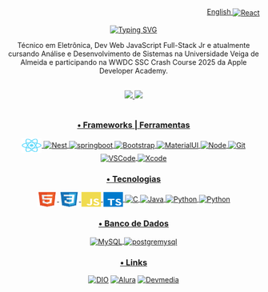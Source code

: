 <div align="right">
<a href='https://github.com/gustvtech/gustvtech/blob/main/README-en.md'>English 
<img align="center" alt="React" height="20" width="20" src="https://em-content.zobj.net/thumbs/240/google/350/flag-united-kingdom_1f1ec-1f1e7.png"></a>
</div>
</br>

<div align="center">
<a href="https://git.io/typing-svg"><img src="https://readme-typing-svg.demolab.com?font=Fira+Code&pause=1000&color=993BC9&width=435&lines=Sejam+todos+bem-vindos+ao+meu+GitHub;Abaixo+algumas+informa%C3%A7%C3%B5es+sobre+mim" alt="Typing SVG" /></a>

Técnico em Eletrônica, Dev Web JavaScript Full-Stack Jr e atualmente cursando Análise e Desenvolvimento de Sistemas na Universidade Veiga de Almeida e participando na WWDC SSC Crash Course 2025 da Apple Developer Academy.
</br>        
</div>                 

<br>
<div align="center">
  <a href="https://github.com/gustvtech">
  <img height="160em" src="https://github-readme-stats.vercel.app/api?username=gustvtech&show_icons=true&theme=midnight-purple&include_all_commits=true&count_private=true"/>
  <img height="160em" src="https://github-readme-stats.vercel.app/api/top-langs/?username=gustvtech&layout=compact&langs_count=7&theme=midnight-purple"/>
</div>
  
  <div style="display: inline_block" align="center"><br>
    
  ### • Frameworks | Ferramentas
  <img align="center" alt="React" height="30" width="40" src="https://raw.githubusercontent.com/devicons/devicon/master/icons/react/react-original.svg">
  <img align="center" alt="Nest" height="30" width="40" src="https://cdn.jsdelivr.net/gh/devicons/devicon@latest/icons/nestjs/nestjs-original.svg">
  <img align="center" alt="springboot" height="30" width="40" src="https://cdn.jsdelivr.net/gh/devicons/devicon/icons/spring/spring-original.svg">
  <img align="center" alt="Bootstrap" height="30" width="40" src="https://upload.wikimedia.org/wikipedia/commons/thumb/b/b2/Bootstrap_logo.svg/512px-Bootstrap_logo.svg.png">
  <img align="center" alt="MaterialUI" height="30" width="40" src="https://cdn.jsdelivr.net/gh/devicons/devicon/icons/materialui/materialui-original.svg">
  <img align="center" alt="Node" height="30" width="40" src="https://cdn.jsdelivr.net/gh/devicons/devicon/icons/nodejs/nodejs-original.svg">
  <img align="center" alt="Git" height="30" width="40" src="https://cdn.jsdelivr.net/gh/devicons/devicon@latest/icons/git/git-original.svg">
  <img align="center" alt="VSCode" height="30" width="40" src="https://cdn.jsdelivr.net/gh/devicons/devicon@latest/icons/vscode/vscode-original.svg">        
  <img align="center" alt="Xcode" height="40" width="50" src="https://cdn.jsdelivr.net/gh/devicons/devicon@latest/icons/xcode/xcode-original.svg" />
          
  
  ### • Tecnologias
  <img align="center" alt="HTML" height="30" width="40" src="https://raw.githubusercontent.com/devicons/devicon/master/icons/html5/html5-original.svg">
  <img align="center" alt="CSS" height="30" width="40" src="https://raw.githubusercontent.com/devicons/devicon/master/icons/css3/css3-original.svg">
  <img align="center" alt="Js" height="30" width="40" src="https://raw.githubusercontent.com/devicons/devicon/master/icons/javascript/javascript-plain.svg">
  <img align="center" alt="Ts" height="30" width="40" src="https://raw.githubusercontent.com/devicons/devicon/master/icons/typescript/typescript-plain.svg">
  <img align="center" alt="C" height="30" width="40" src="https://cdn.jsdelivr.net/gh/devicons/devicon/icons/c/c-original.svg">
  <img align="center" alt="Java" height="40" width="40" src="https://cdn.jsdelivr.net/gh/devicons/devicon/icons/java/java-original.svg">
  <img align="center" alt="Python" height="30" width="40" src="https://cdn.jsdelivr.net/gh/devicons/devicon/icons/python/python-original.svg">
  <img align="center" alt="Python" height="30" width="40" src="https://cdn.jsdelivr.net/gh/devicons/devicon@latest/icons/swift/swift-original.svg" />
    
  ### • Banco de Dados
  <img align="center" alt="MySQL" height="30" width="40" src="https://cdn.jsdelivr.net/gh/devicons/devicon/icons/mysql/mysql-original.svg">
  <img align="center" alt="postgremysql" height="30" width="40" src="https://cdn.jsdelivr.net/gh/devicons/devicon/icons/postgresql/postgresql-original.svg">

  ###  • Links
  <a href="https://www.dio.me/users/gust_tech"><img alt="DIO" height="30" width="40" src="https://avatars.githubusercontent.com/u/26231823?s=200&v=4" target="_blank"></a>
  <a href="https://cursos.alura.com.br/user/gustvtech"><img alt="Alura" height="30" width="40" src="https://encrypted-tbn0.gstatic.com/images?q=tbn:ANd9GcQsXKTYYETmuSboTulDSNUgyzHAKAIOlAF2Kw&s" target="_blank"></a>
  <a href="https://www.devmedia.com.br/perfil/gustavo-rodrigues-rocha"><img alt="Devmedia" height="30" width="40" src="https://www.devmedia.com.br/imagens/fotoscolunistas/_20190416121326.png" target="_blank"><a/>
 
</div>
          
  </div>
